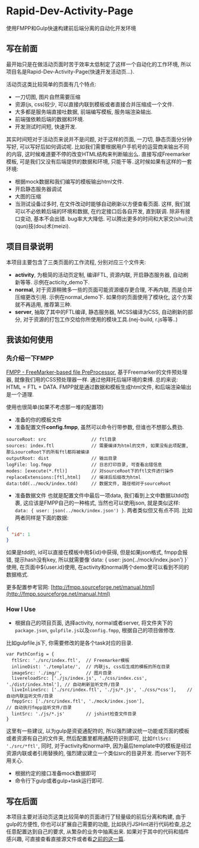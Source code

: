 # Rapid-Dev-Activity-Page
使用FMPP和Gulp快速构建前后端分离的自动化开发环境

## 写在前面

最开始只是在做活动页面时苦于效率太低制定了这样一个自动化的工作环境, 所以项目名是Rapid-Dev-Activity-Page(快速开发活动页...).

活动页这类比较简单的页面有几个特点:
- 一刀切图, 图片自然需要压缩
- 资源(js, css)较少, 可以直接内联到模板或者直接合并压缩成一个文件.
- 大多都是服务端直接吐数据, 前端编写模板, 服务端渲染输出.
- 前端强依赖后端的数据和环境.
- 开发测试时间短, 快速开发.

其实时间短对于活动页来说并不是问题, 对于这样的页面, 一刀切, 静态页面分分钟写好, 可以写好后如何调试呢. 比如我们需要根据用户手机号的运营商来输出不同的内容, 这时候难道要不停的改变HTML结构来判断输出么. 直接写成Freemarker模板, 可是我们又没有后端提供的数据和环境, 只能干等..这时候如果有这样的一套环境:
- 根据mock数据和我们编写的模板输出html文件.
- 开启静态服务器调试
- 大图的压缩
- 当测试设备过多时, 在文件改动时能够自动刷新以方便查看页面.
这样, 我们就可以不必依赖后端的环境和数据, 在约定接口后各自开发, 直到联调. 除非有接口变动, 基本不会出错. bug率大大降低. 可以腾出更多的时间和大家交(shui)流(qun)技(dou)术(meizi).

## 项目目录说明

本项目主要包含了三类页面的工作流程, 分别对应三个文件夹:

* **activity**, 为极简的活动页定制, 编译FTL, 资源内联, 开启静态服务器, 自动刷新等等. 示例在acticity_demo下.
* **normal**, 对于资源稍微多一些的页面可能资源缓存更合理, 不再内联, 而是合并压缩更改引用. 示例在normal_demo下. 如果你的页面使用了模块化, 这个方案就不再适用, 推荐第三种.
* **server**, 抽取了其中的FTL编译, 静态服务器, MCSS编译为CSS, 自动刷新的部分, 对于资源的打包工作交给你所使用的模块工具.(nej-build, r.js等等..)

## 我该如何使用

### 先介绍一下FMPP
[FMPP - FreeMarker-based file PreProcessor](http://fmpp.sourceforge.net/), 基于Freemarker的文件预处理器, 就像我们用的CSS预处理器一样. 通过他拜托后端环境的束缚. 总的来说: HTML = FTL + DATA. FMPP就是通过数据和模板生成html文件, 和后端渲染输出是一个道理.

使用也很简单(如果不考虑那一堆的配置项)
* 准备的你的模板文件
* 准备配置文件**config.fmpp**, 虽然可以命令行带参数, 但谁也不想那么费劲.

```
sourceRoot: src                 // ftl目录
sources: index.ftl              // 需要编译为html的文件, 如果没有此项配置, 那么sourceRoot下的所有ftl都将被编译
outputRoot: dist                // 输出目录
logFile: log.fmpp               // 日志打印目录, 可查看出错信息
modes: [execute(*.ftl)]         // 对sourceRoot下的ftl文件进行操作
replaceExtensions:[ftl,html]    // 编译后后缀改为html
data:tdd(../mock/index.tdd)     // 数据文件, 路径相对于sourceRoot
```

* 准备数据文件
也就是配置文件中最后一项data, 我们看到上文中数据以tdd包裹, 这应该是FMPP自己的一种格式, 当然也可以使用json, 就是类似这样: `data: { user: json(../mock/index.json') }`. 两者类似但又有点不同. 比如两者同样是下面的数据:
```json
{
  "id": 1
}
```
如果是tdd的, id可以直接在模板中用${id}中获得, 但是如果json格式, fmpp会报错, 提示hash没有key, 所以就需要像`data: { user: json(../mock/index.json') }`使用, 在页面中${user.id}使用, 在activity和normal两个demo里可以看到不同的数据格式.

更多配置参考官网: [http://fmpp.sourceforge.net/manual.html](http://fmpp.sourceforge.net/manual.html)

### How I Use

* 根据自己的项目页面, 选择activity, normal或者server, 将文件夹下的`package.json`, `gulpfile.js`以及`config.fmpp`, 根据自己的项目做修改.

比如gulpfile.js下, 你需要修改的是各个task对应的目录.
```
var PathConfig = {
  ftlSrc: './src/index.ftl',  // Freemarker模板
  inlineDist: './template/',  // 内联js, css后生成的模板的所在目录
  imageSrc: './img/',         // 图片目录
  livereloadSrc: ['./js/index.js', './css/index.css', './dist/index.html'], // 自动刷新监听文件/目录
  liveInlineSrc: ['./src/index.ftl', './js/*.js', './css/*css'],    // 自动内联监听文件/目录
  fmppSrc: ['./src/index.ftl', './mock/index.json'],                 // 自动执行fmpp监听文件/目录
  lintSrc: './js/*.js'        // jshint检查文件目录
}
```

这里有一些建议, 以为gulp是资瓷通配符的, 所以强烈建议统一功能或页面的模板或者资源有自己的文件夹, 然后配置里都用通配符识别即可, 比如`ftlSrc: './src/*ftl'`, 同时, 对于activity和normal中, 因为最后template中的模板是经过资源内联或者引用替换的, 强烈建议建立一个类似src的目录开发. 而server下则不用关心.

* 根据约定的接口准备mock数据即可
* 命令行下gulp或者gulp+task运行即可.

## 写在后面

本项目主要对活动页这类比较简单的页面进行了轻量级的前后分离和构建, 由于gulp的方便性, 你也可以扩展自己需要的功能, 比如执行JSHint进行代码检查,总之任意配置达到自己的要求, 从繁杂的业务中抽离出来.
如果对于其中的代码和插件感兴趣, 可直接查看直接源文件或者看[之前的这一篇](https://github.com/zjzhome/Rapid-Dev-Activity-Page/blob/master/doc.md).
